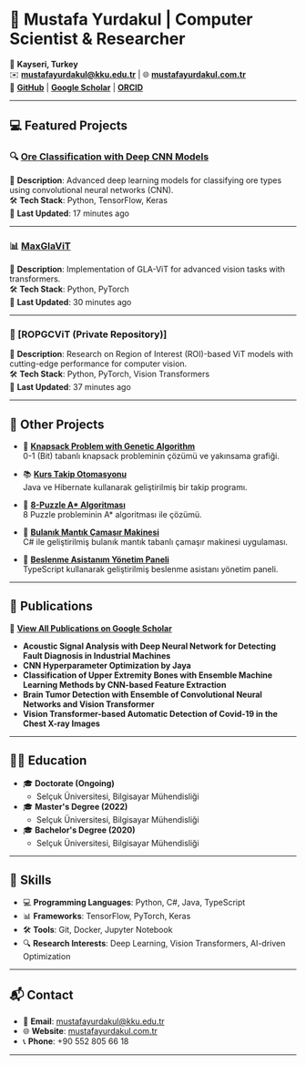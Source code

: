 # 🌟 Mustafa Yurdakul | Computer Scientist & Researcher

📍 **Kayseri, Turkey**  
✉️ **[mustafayurdakul@kku.edu.tr](mailto:mustafayurdakul@kku.edu.tr)** | 🌐 **[mustafayurdakul.com.tr](https://mustafayurdakul.com.tr/)**  
🔗 **[GitHub](https://github.com/ymyurdakul)** | **[Google Scholar](https://scholar.google.com/citations?user=CBICc64AAAAJ&hl=tr)** | **[ORCID](https://orcid.org/0000-0003-0562-4931)**  

---

## 💻 Featured Projects

### 🔍 [Ore Classification with Deep CNN Models](https://github.com/ymyurdakul/Ore-Classification-with-Deep-CNN-Models)
🌟 **Description**: Advanced deep learning models for classifying ore types using convolutional neural networks (CNN).  
🛠️ **Tech Stack**: Python, TensorFlow, Keras  
📅 **Last Updated**: 17 minutes ago  

---

### 📊 [MaxGlaViT](https://github.com/ymyurdakul/MaxGlaViT)
🌟 **Description**: Implementation of GLA-ViT for advanced vision tasks with transformers.  
🛠️ **Tech Stack**: Python, PyTorch  
📅 **Last Updated**: 30 minutes ago  

---

### 🧠 [ROPGCViT (Private Repository)]
🌟 **Description**: Research on Region of Interest (ROI)-based ViT models with cutting-edge performance for computer vision.  
🛠️ **Tech Stack**: Python, PyTorch, Vision Transformers  
📅 **Last Updated**: 37 minutes ago  

---

## 📂 Other Projects

- 🧮 **[Knapsack Problem with Genetic Algorithm](https://github.com/ymyurdakul/Knapsack-Problem-With-Genetic-Algorithm)**  
  0-1 (Bit) tabanlı knapsack probleminin çözümü ve yakınsama grafiği.  

- 📚 **[Kurs Takip Otomasyonu](https://github.com/ymyurdakul/Kurs-Takip-Otomasyonu)**  
  Java ve Hibernate kullanarak geliştirilmiş bir takip programı.  

- 🧩 **[8-Puzzle A* Algoritması](https://github.com/ymyurdakul/8-Puzzle-A-Star)**  
  8 Puzzle probleminin A* algoritması ile çözümü.  

- 🧼 **[Bulanık Mantık Çamaşır Makinesi](https://github.com/ymyurdakul/Bulanik-Mantik-Camasir-Makinesi)**  
  C# ile geliştirilmiş bulanık mantık tabanlı çamaşır makinesi uygulaması.  

- 🍎 **[Beslenme Asistanım Yönetim Paneli](https://github.com/ymyurdakul/Beslenme-Asistanim-Yonetim-Paneli)**  
  TypeScript kullanarak geliştirilmiş beslenme asistanı yönetim paneli.  

---

## 📖 Publications  
🔗 **[View All Publications on Google Scholar](https://scholar.google.com/citations?user=CBICc64AAAAJ&hl=tr)**  

- **Acoustic Signal Analysis with Deep Neural Network for Detecting Fault Diagnosis in Industrial Machines**  
- **CNN Hyperparameter Optimization by Jaya**  
- **Classification of Upper Extremity Bones with Ensemble Machine Learning Methods by CNN-based Feature Extraction**  
- **Brain Tumor Detection with Ensemble of Convolutional Neural Networks and Vision Transformer**  
- **Vision Transformer-based Automatic Detection of Covid-19 in the Chest X-ray Images**  

---

## 👨‍🎓 Education

- 🎓 **Doctorate (Ongoing)**  
  - Selçuk Üniversitesi, Bilgisayar Mühendisliği  
- 🎓 **Master's Degree (2022)**  
  - Selçuk Üniversitesi, Bilgisayar Mühendisliği  
- 🎓 **Bachelor's Degree (2020)**  
  - Selçuk Üniversitesi, Bilgisayar Mühendisliği  

---

## 🌟 Skills

- 💻 **Programming Languages**: Python, C#, Java, TypeScript  
- 📊 **Frameworks**: TensorFlow, PyTorch, Keras  
- 🛠️ **Tools**: Git, Docker, Jupyter Notebook  
- 🔍 **Research Interests**: Deep Learning, Vision Transformers, AI-driven Optimization  

---

## 📬 Contact

- 📧 **Email**: [mustafayurdakul@kku.edu.tr](mailto:mustafayurdakul@kku.edu.tr)  
- 🌐 **Website**: [mustafayurdakul.com.tr](https://mustafayurdakul.com.tr/)  
- 📞 **Phone**: +90 552 805 66 18  

---
